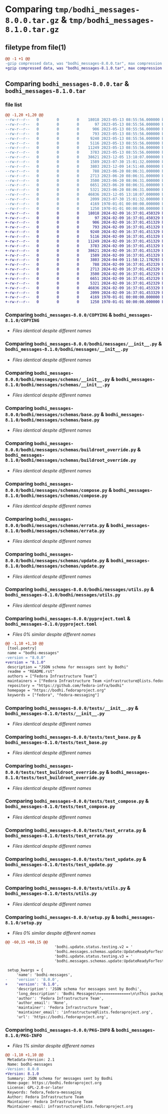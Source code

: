 # Comparing `tmp/bodhi_messages-8.0.0.tar.gz` & `tmp/bodhi_messages-8.1.0.tar.gz`

## filetype from file(1)

```diff
@@ -1 +1 @@
-gzip compressed data, was "bodhi_messages-8.0.0.tar", max compression
+gzip compressed data, was "bodhi_messages-8.1.0.tar", max compression
```

## Comparing `bodhi_messages-8.0.0.tar` & `bodhi_messages-8.1.0.tar`

### file list

```diff
@@ -1,20 +1,20 @@
--rw-r--r--   0        0        0    18018 2023-05-13 08:55:56.000000 bodhi_messages-8.0.0/COPYING
--rw-r--r--   0        0        0       97 2023-05-13 08:55:56.000000 bodhi_messages-8.0.0/README.rst
--rw-r--r--   0        0        0      906 2023-05-13 08:55:56.000000 bodhi_messages-8.0.0/bodhi/messages/__init__.py
--rw-r--r--   0        0        0      793 2023-05-13 08:55:56.000000 bodhi_messages-8.0.0/bodhi/messages/schemas/__init__.py
--rw-r--r--   0        0        0     9240 2023-05-13 08:55:56.000000 bodhi_messages-8.0.0/bodhi/messages/schemas/base.py
--rw-r--r--   0        0        0     5116 2023-05-13 08:55:56.000000 bodhi_messages-8.0.0/bodhi/messages/schemas/buildroot_override.py
--rw-r--r--   0        0        0    11249 2023-05-13 08:55:56.000000 bodhi_messages-8.0.0/bodhi/messages/schemas/compose.py
--rw-r--r--   0        0        0     3783 2023-05-13 08:55:56.000000 bodhi_messages-8.0.0/bodhi/messages/schemas/errata.py
--rw-r--r--   0        0        0    38621 2023-12-05 13:18:07.000000 bodhi_messages-8.0.0/bodhi/messages/schemas/update.py
--rw-r--r--   0        0        0     1589 2023-07-30 15:01:32.000000 bodhi_messages-8.0.0/bodhi/messages/utils.py
--rw-r--r--   0        0        0     3803 2023-12-09 14:51:40.000000 bodhi_messages-8.0.0/pyproject.toml
--rw-r--r--   0        0        0      788 2023-06-20 08:06:31.000000 bodhi_messages-8.0.0/tests/__init__.py
--rw-r--r--   0        0        0     2713 2023-06-20 08:06:31.000000 bodhi_messages-8.0.0/tests/test_base.py
--rw-r--r--   0        0        0     3500 2023-06-20 08:06:31.000000 bodhi_messages-8.0.0/tests/test_buildroot_override.py
--rw-r--r--   0        0        0     6651 2023-06-20 08:06:31.000000 bodhi_messages-8.0.0/tests/test_compose.py
--rw-r--r--   0        0        0     5321 2023-06-20 08:06:31.000000 bodhi_messages-8.0.0/tests/test_errata.py
--rw-r--r--   0        0        0    46836 2023-12-05 13:18:07.000000 bodhi_messages-8.0.0/tests/test_update.py
--rw-r--r--   0        0        0     2099 2023-07-30 15:01:32.000000 bodhi_messages-8.0.0/tests/utils.py
--rw-r--r--   0        0        0     4169 1970-01-01 00:00:00.000000 bodhi_messages-8.0.0/setup.py
--rw-r--r--   0        0        0     1250 1970-01-01 00:00:00.000000 bodhi_messages-8.0.0/PKG-INFO
+-rw-r--r--   0        0        0    18018 2024-02-09 16:37:01.450329 bodhi_messages-8.1.0/COPYING
+-rw-r--r--   0        0        0       97 2024-02-09 16:37:01.450329 bodhi_messages-8.1.0/README.rst
+-rw-r--r--   0        0        0      906 2024-02-09 16:37:01.451329 bodhi_messages-8.1.0/bodhi/messages/__init__.py
+-rw-r--r--   0        0        0      793 2024-02-09 16:37:01.451329 bodhi_messages-8.1.0/bodhi/messages/schemas/__init__.py
+-rw-r--r--   0        0        0     9240 2024-02-09 16:37:01.451329 bodhi_messages-8.1.0/bodhi/messages/schemas/base.py
+-rw-r--r--   0        0        0     5116 2024-02-09 16:37:01.451329 bodhi_messages-8.1.0/bodhi/messages/schemas/buildroot_override.py
+-rw-r--r--   0        0        0    11249 2024-02-09 16:37:01.451329 bodhi_messages-8.1.0/bodhi/messages/schemas/compose.py
+-rw-r--r--   0        0        0     3783 2024-02-09 16:37:01.451329 bodhi_messages-8.1.0/bodhi/messages/schemas/errata.py
+-rw-r--r--   0        0        0    38621 2024-02-09 16:37:01.451329 bodhi_messages-8.1.0/bodhi/messages/schemas/update.py
+-rw-r--r--   0        0        0     1589 2024-02-09 16:37:01.451329 bodhi_messages-8.1.0/bodhi/messages/utils.py
+-rw-r--r--   0        0        0     3803 2024-04-09 11:58:12.178293 bodhi_messages-8.1.0/pyproject.toml
+-rw-r--r--   0        0        0      788 2024-02-09 16:37:01.452329 bodhi_messages-8.1.0/tests/__init__.py
+-rw-r--r--   0        0        0     2713 2024-02-09 16:37:01.452329 bodhi_messages-8.1.0/tests/test_base.py
+-rw-r--r--   0        0        0     3500 2024-02-09 16:37:01.452329 bodhi_messages-8.1.0/tests/test_buildroot_override.py
+-rw-r--r--   0        0        0     6651 2024-02-09 16:37:01.452329 bodhi_messages-8.1.0/tests/test_compose.py
+-rw-r--r--   0        0        0     5321 2024-02-09 16:37:01.452329 bodhi_messages-8.1.0/tests/test_errata.py
+-rw-r--r--   0        0        0    46836 2024-02-09 16:37:01.453329 bodhi_messages-8.1.0/tests/test_update.py
+-rw-r--r--   0        0        0     2099 2024-02-09 16:37:01.453329 bodhi_messages-8.1.0/tests/utils.py
+-rw-r--r--   0        0        0     4169 1970-01-01 00:00:00.000000 bodhi_messages-8.1.0/setup.py
+-rw-r--r--   0        0        0     1250 1970-01-01 00:00:00.000000 bodhi_messages-8.1.0/PKG-INFO
```

### Comparing `bodhi_messages-8.0.0/COPYING` & `bodhi_messages-8.1.0/COPYING`

 * *Files identical despite different names*

### Comparing `bodhi_messages-8.0.0/bodhi/messages/__init__.py` & `bodhi_messages-8.1.0/bodhi/messages/__init__.py`

 * *Files identical despite different names*

### Comparing `bodhi_messages-8.0.0/bodhi/messages/schemas/__init__.py` & `bodhi_messages-8.1.0/bodhi/messages/schemas/__init__.py`

 * *Files identical despite different names*

### Comparing `bodhi_messages-8.0.0/bodhi/messages/schemas/base.py` & `bodhi_messages-8.1.0/bodhi/messages/schemas/base.py`

 * *Files identical despite different names*

### Comparing `bodhi_messages-8.0.0/bodhi/messages/schemas/buildroot_override.py` & `bodhi_messages-8.1.0/bodhi/messages/schemas/buildroot_override.py`

 * *Files identical despite different names*

### Comparing `bodhi_messages-8.0.0/bodhi/messages/schemas/compose.py` & `bodhi_messages-8.1.0/bodhi/messages/schemas/compose.py`

 * *Files identical despite different names*

### Comparing `bodhi_messages-8.0.0/bodhi/messages/schemas/errata.py` & `bodhi_messages-8.1.0/bodhi/messages/schemas/errata.py`

 * *Files identical despite different names*

### Comparing `bodhi_messages-8.0.0/bodhi/messages/schemas/update.py` & `bodhi_messages-8.1.0/bodhi/messages/schemas/update.py`

 * *Files identical despite different names*

### Comparing `bodhi_messages-8.0.0/bodhi/messages/utils.py` & `bodhi_messages-8.1.0/bodhi/messages/utils.py`

 * *Files identical despite different names*

### Comparing `bodhi_messages-8.0.0/pyproject.toml` & `bodhi_messages-8.1.0/pyproject.toml`

 * *Files 0% similar despite different names*

```diff
@@ -1,10 +1,10 @@
 [tool.poetry]
 name = "bodhi-messages"
-version = "8.0.0"
+version = "8.1.0"
 description = "JSON schema for messages sent by Bodhi"
 readme = "README.rst"
 authors = ["Fedora Infrastructure Team"]
 maintainers = ["Fedora Infrastructure Team <infrastructure@lists.fedoraproject.org>"]
 repository = "https://github.com/fedora-infra/bodhi"
 homepage = "https://bodhi.fedoraproject.org"
 keywords = ["fedora", "fedora-messaging"]
```

### Comparing `bodhi_messages-8.0.0/tests/__init__.py` & `bodhi_messages-8.1.0/tests/__init__.py`

 * *Files identical despite different names*

### Comparing `bodhi_messages-8.0.0/tests/test_base.py` & `bodhi_messages-8.1.0/tests/test_base.py`

 * *Files identical despite different names*

### Comparing `bodhi_messages-8.0.0/tests/test_buildroot_override.py` & `bodhi_messages-8.1.0/tests/test_buildroot_override.py`

 * *Files identical despite different names*

### Comparing `bodhi_messages-8.0.0/tests/test_compose.py` & `bodhi_messages-8.1.0/tests/test_compose.py`

 * *Files identical despite different names*

### Comparing `bodhi_messages-8.0.0/tests/test_errata.py` & `bodhi_messages-8.1.0/tests/test_errata.py`

 * *Files identical despite different names*

### Comparing `bodhi_messages-8.0.0/tests/test_update.py` & `bodhi_messages-8.1.0/tests/test_update.py`

 * *Files identical despite different names*

### Comparing `bodhi_messages-8.0.0/tests/utils.py` & `bodhi_messages-8.1.0/tests/utils.py`

 * *Files identical despite different names*

### Comparing `bodhi_messages-8.0.0/setup.py` & `bodhi_messages-8.1.0/setup.py`

 * *Files 0% similar despite different names*

```diff
@@ -60,15 +60,15 @@
                      'bodhi.update.status.testing.v2 = '
                      'bodhi.messages.schemas.update:UpdateReadyForTestingV2',
                      'bodhi.update.status.testing.v3 = '
                      'bodhi.messages.schemas.update:UpdateReadyForTestingV3']}
 
 setup_kwargs = {
     'name': 'bodhi-messages',
-    'version': '8.0.0',
+    'version': '8.1.0',
     'description': 'JSON schema for messages sent by Bodhi',
     'long_description': 'Bodhi Messages\n==============\n\nThis package contains the schema for messages published by Bodhi.\n',
     'author': 'Fedora Infrastructure Team',
     'author_email': 'None',
     'maintainer': 'Fedora Infrastructure Team',
     'maintainer_email': 'infrastructure@lists.fedoraproject.org',
     'url': 'https://bodhi.fedoraproject.org',
```

### Comparing `bodhi_messages-8.0.0/PKG-INFO` & `bodhi_messages-8.1.0/PKG-INFO`

 * *Files 1% similar despite different names*

```diff
@@ -1,10 +1,10 @@
 Metadata-Version: 2.1
 Name: bodhi-messages
-Version: 8.0.0
+Version: 8.1.0
 Summary: JSON schema for messages sent by Bodhi
 Home-page: https://bodhi.fedoraproject.org
 License: GPL-2.0-or-later
 Keywords: fedora,fedora-messaging
 Author: Fedora Infrastructure Team
 Maintainer: Fedora Infrastructure Team
 Maintainer-email: infrastructure@lists.fedoraproject.org
```

